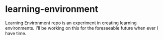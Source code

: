 # learning-environment
Learning Environment repo is an experiment in creating learning environments. I'll be working on this for the foreseeable future when ever I have time.
